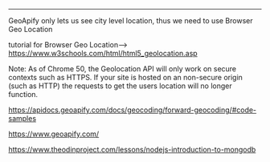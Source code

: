 ------------

GeoApify only lets us see city level location, thus we need to use Browser Geo Location

tutorial for Browser Geo Location--> https://www.w3schools.com/html/html5_geolocation.asp

Note: As of Chrome 50, the Geolocation API will only work on secure contexts such as HTTPS. If your site is hosted on an non-secure origin (such as HTTP) the requests to get the users location will no longer function.


https://apidocs.geoapify.com/docs/geocoding/forward-geocoding/#code-samples 

https://www.geoapify.com/

https://www.theodinproject.com/lessons/nodejs-introduction-to-mongodb 